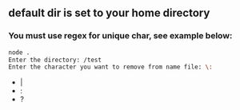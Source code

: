 ## default dir is set to your home directory

### You must use regex for unique char, see example below:

```bash
node .
Enter the directory: /test
Enter the character you want to remove from name file: \:
```

* |
* :
* ?
